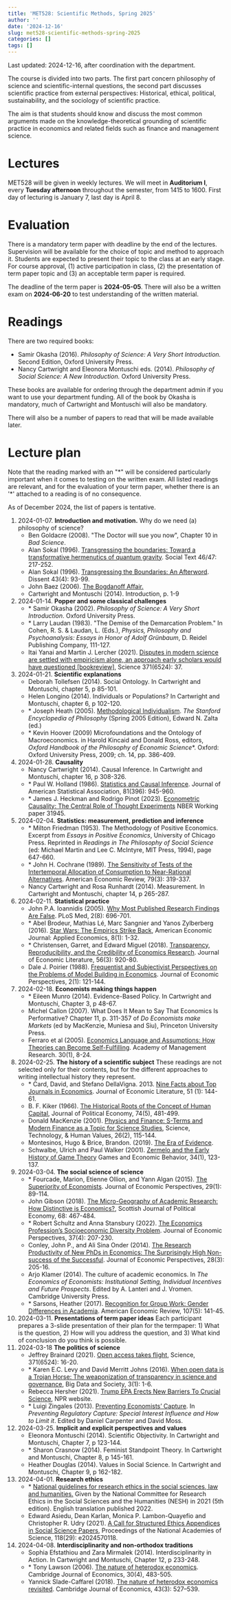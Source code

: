 ```yaml
---
title: 'MET528: Scientific Methods, Spring 2025'
author: ''
date: '2024-12-16'
slug: met528-scientific-methods-spring-2025
categories: []
tags: []
---
```



Last updated: 2024-12-16, after coordination with the department. 

The course is divided into two parts. The first part concern philosophy of science and scientific-internal questions, the second part discusses scientific practice from external perspectives: Historical, ethical, political, sustainability, and the sociology of scientific practice.

The aim is that students should know and discuss the most common arguments made on the knowledge-theoretical grounding of scientific practice in economics and related fields such as finance and management science.

# Lectures

MET528 will be given in weekly lectures. 
We will meet in **Auditorium I**, every **Tuesday afternoon** throughout the
semester, from 1415 to 1600. First day of lecturing is January 7, 
last day is April 8.

# Evaluation

There is a mandatory term paper with deadline by the end of the lectures. Supervision
will be available for the choice of topic and method to approach it. Students
are expected to present their topic to the class at an early stage. For course approval,
(1) active participation in class, (2) the presentation of term paper topic and (3) 
an acceptable term paper is required.

The deadline of the term paper is **2024-05-05**. There will also be a written exam on **2024-06-20** to 
test understanding of the written material. 

# Readings

There are two required books:

- Samir Okasha  (2016).  *Philosophy of Science: A Very Short Introduction.* Second Edition, Oxford University Press.
- Nancy Cartwright and Eleonora Montuschi eds. (2014). *Philosophy of Social Science: A New Introduction.* Oxford University Press.

These books are available for ordering
through the department admin if you want to use your department funding. 
All of the book by Okasha is mandatory, much of Cartwright and Montuschi will also
be mandatory. 

There will also be a number of papers to read that will be made available later.


# Lecture plan

Note that the reading marked with an "\*" will be considered particularly
important when it comes to testing on the written exam. All listed readings are
relevant, and for the evaluation of your term paper, whether there is an '\*' 
attached to a reading is of no consequence.

As of December 2024, the list of papers is tentative.

1. 2024-01-07. **Introduction and motivation.** Why do we need (a) philosophy of science? 
    - Ben Goldacre (2008). "The Doctor will sue you now", Chapter 10 in *Bad Science*.
    - Alan Sokal (1996). [Transgressing the boundaries: Toward a transformative hermenutics of quantum gravity](https://physics.nyu.edu/faculty/sokal/transgress_v2/transgress_v2_singlefile.html). Social Text 46/47: 217-252.
    - Alan Sokal (1996). [Transgressing the Boundaries: An Afterword](http://www.physics.nyu.edu/faculty/sokal/afterword_v1a/afterword_v1a_singlefile.html). Dissent 43(4): 93-99.
    - John Baez (2006). [The Bogdanoff Affair.](http://math.ucr.edu/home/baez/bogdanoff/)
    - Cartwright and Montuschi (2014). Introduction, p. 1-9 
2. 2024-01-14. **Popper and some classical challenges** 
    - \* Samir Okasha (2002). *Philosophy of Science: A Very Short Introduction*. Oxford University Press.
    - \* Larry Laudan (1983). "The Demise of the Demarcation Problem." In Cohen, R. S. & Laudan, L. (Eds.), *Physics, Philosophy and Psychoanalysis: Essays in Honor of Adolf Grünbaum*, D. Reidel Publishing Company, 111-127.
    -  Itai Yanai and Martin J. Lercher (2021). [Disputes in modern science are settled with empiricism alone, an approach early scholars would have questioned [bookreview]](https://blogs.sciencemag.org/books/2020/12/28/the-knowledge-machine/), Science 371(6524): 37.
3. 2024-01-21. **Scientific explanations**
    - Deborah Tollefsen (2014). Social Ontology. In Cartwright and Montuschi, chapter 5, p 85-101.
    - Helen Longino (2014). Individuals or Populations? In Cartwright and Montuschi, chapter 6, p 102-120.
    - \* Joseph Heath (2005). [Methodological Individualism](https://plato.stanford.edu/entries/methodological-individualism/). *The Stanford Encyclopedia of Philosophy* (Spring 2005 Edition), Edward N. Zalta (ed.)
    - \* Kevin Hoover (2009) Microfoundations and the Ontology of Macroeconomics. in Harold Kincaid and Donald Ross, editors, *Oxford Handbook of the Philosophy of Economic Science**. Oxford: Oxford University Press, 2009; ch. 14, pp. 386-409.
4. 2024-01-28. **Causality**    
    - Nancy Cartwright (2014). Causal Inference. In Cartwright and Montuschi, chapter 16, p 308-326.
    - \* Paul W. Holland (1986). [Statistics and Causal Inference](https://www.jstor.org/stable/2289064). Journal of American Statistical Association, 81(396): 945-960.
    - \* James J. Heckman and Rodrigo Pinot (2023). [Econometric Causality: The Central Role of Thought Experiments](https://doi.org/10.3386/w31945) NBER Working paper 31945.
5. 2024-02-04. **Statistics: measurement, prediction and inference** 
    - \* Milton Friedman (1953). The Methodology of Positive Economics. Excerpt from *Essays in Positive Economics*, University of Chicago Press. Reprinted in *Readings in The Philosophy of Social Science* (ed: Michael Martin and Lee C. McIntyre, MIT Press, 1994), page 647-660.
    - \* John H. Cochrane (1989). [The Sensitivity of Tests of the Intertemporal Allocation of Consumption to Near-Rational Alternatives](https://www.jstor.org/stable/1806848). American Economic Review, 79(3): 319-337.
    - Nancy Cartwright and Rosa Runhardt (2014). Measurement. In Cartwright and Montuschi, chapter 14, p 265-287.
6. 2024-02-11. **Statistical practice**     
    - John P.A. Ioannidis (2005). [Why Most Published Research Findings Are False](http://dx.doi.org/10.1371/journal.pmed.0020124). PLoS Med, 2(8): 696-701.
    - \* Abel Brodeur, Mathias Lé, Marc Sangnier and Yanos Zylberberg (2016). [Star Wars: The Empirics Strike Back](https://www.aeaweb.org/articles?id=10.1257/app.20150044), American Economic Journal: Applied Economics, 8(1): 1-32.
    -  \* Christensen, Garret, and Edward Miguel (2018). [Transparency, Reproducibility, and the Credibility of Economics Research](https://www.aeaweb.org/articles?id=10.1257/jel.20171350). Journal of Economic Literature, 56(3): 920-80.
    - Dale J. Poirier (1988). [Frequentist and Subjectivist Perspectives on the Problems of Model Building in Economics](http://www.jstor.org/stable/1942744). Journal of Economic Perspectives, 2(1): 121-144.
7. 2024-02-18. **Economists making things happen**
    - \* Eileen Munro (2014). Evidence-Based Policy. In Cartwright and Montuschi, Chapter 3, p 48-67.
    - Michel Callon (2007). What Does It Mean to Say That Economics Is Performative? Chapter 11, p. 311-357 of *Do Economists make Markets* (ed by MacKenzie, Muniesa and Siu), Princeton University Press.
    -  Ferraro et al (2005). [Economics Language and Assumptions: How Theories can Become Self-Fulfilling](http://amr.aom.org/content/30/1/8.short). Academy of Management Research. 30(1), 8-24.
8. 2024-02-25. **The history of a scientific subject** These readings are not selected
only for their contents, but for the different approaches to writing intellectual history they represent.
    -  \* Card, David, and Stefano DellaVigna. 2013. [Nine Facts about Top Journals in Economics](https://www.jstor.org/stable/23644706). Journal of Economic Literature, 51 (1): 144-61.
    - B. F. Kiker (1966). [The Historical Roots of the Concept of Human Capital](https://doi.org/10.1086/259201), Journal of Political Economy, 74(5), 481-499.
    - Donald MacKenzie (2001). [Physics and Finance: S-Terms and Modern Finance as a Topic for Science Studies](https://doi.org/10.1177%2F016224390102600201), Science, Technology, & Human Values, 26(2), 115-144.
    -  Montesinos, Hugo & Brice, Brandon. (2019). [The Era of Evidence](https://www.researchgate.net/publication/318600096_The_Era_of_Evidence). 
    - Schwalbe, Ulrich and Paul Walker (2001). [Zermelo and the Early History of Game Theory](https://doi.org/10.1006/game.2000.0794) Games and Economic Behavior, 34(1), 123-137.
9. 2024-03-04. **The social science of science**
    - \* Fourcade, Marion, Etienne Ollion, and Yann Algan (2015). [The Superiority of Economists](https://www.aeaweb.org/articles?id=10.1257/jep.29.1.89). Journal of Economic Perspectives, 29(1): 89-114.
    - John Gibson (2018). [The Micro-Geography of Academic Research: How Distinctive is Economics?](https://doi.org/10.1111/sjpe.12271), Scottish Journal of Political Economy, 68: 467-484.
    - \* Robert Schultz and Anna Stansbury (2022). [The Economics Profession’s Socioeconomic Diversity Problem](https://doi.org/10.1257/jep.37.4.207). Journal of Economic Perspectives, 37(4): 207-230.
    -  Conley, John P., and Ali Sina Onder (2014). [The Research Productivity of New PhDs in Economics: The Surprisingly High Non-success of the Successful](https://www.aeaweb.org/articles?id=10.1257/jep.28.3.205). Journal of Economic Perspectives, 28(3): 205-16.
    - Arjo Klamer (2014). The culture of academic economics. In *The Economics of Economists: Institutional Setting, Individual Incentives and Future Prospects*. Edited by A. Lanteri and J. Vromen. Cambridge University Press.
    -  \* Sarsons, Heather (2017). [Recognition for Group Work: Gender Differences in Academia](https://www.aeaweb.org/articles?id=10.1257/aer.p20171126). American Economic Review, 107(5): 141-45.
10. 2024-03-11. **Presentations of term paper ideas** Each participant prepares a 3-slide presentation of their plan for the termpaper: 1) What is the question, 2) How will you address the question, and 3) What kind of conclusion do you think is possible.
11. 2024-03-18  **The politics of science**
    -  Jeffrey Brainard (2021). [Open access takes flight](https://science.sciencemag.org/content/371/6524/16), Science, 371(6524): 16-20.
    - \* Karen E.C. Levy and David Merritt Johns (2016). [When open data is a Trojan Horse: The weaponization of transparency in science and governance](https://journals.sagepub.com/doi/10.1177/2053951715621568), Big Data and Society, 3(1): 1-6.
    - Rebecca Hersher (2021). [Trump EPA Erects New Barriers To Crucial Science](https://www.npr.org/2021/01/05/953579414/trump-epa-erects-new-barriers-to-crucial-science), NPR website.
    - \* Luigi Zingales (2013). [Preventing Economists’ Capture](http://faculty.chicagobooth.edu/luigi.zingales/papers/research/Preventing_Economists_Capture.pdf). In *Preventing Regulatory Capture: Special Interest Influence and How to Limit it*. Edited by Daniel Carpenter and David Moss.
12. 2024-03-25. **Implicit and explicit perspectives and values**
    - Eleonora Montuschi (2014). Scientific Objectivity. In Cartwright and Montuschi, Chapter 7, p 123-144.
    - \* Sharon Crasnow (2014). Feminist Standpoint Theory. In Cartwright and Montuschi, Chapter 8, p 145-161.
    - Heather Douglas (2014). Values in Social Science. In Cartwright and Montuschi, Chapter 9, p 162-182.
13. 2024-04-01. **Research ethics**
    - \* [National guidelines for research ethics in the social sciences, law and humanities.](https://www.forskningsetikk.no/en/about-us/our-committees-and-commission/nesh/guidelines-nesh/guidelines-for-research-ethics-in-the-social-sciences-humanities-law-and-theology/) Given by the National Committee for Research Ethics in the Social Sciences and the Humanities (NESH) in 2021 (5th edition). English translation published 2022.
    - Edward Asiedu, Dean Karlan, Monica P. Lambon-Quayefio and Christopher R. Udry (2021). [A Call for Structured Ethics Appendices in Social Science Papers](https://doi.org/10.1073/pnas.2024570118), Proceedings of the National Academies of Science, 118(29): e2024570118.
14. 2024-04-08. **Interdisciplinarity and non-orthodox traditions**
    - Sophia Efstathiou and Zara Mirmalek (2014). Interdisciplinarity in Action.  In Cartwright and Montuschi, Chapter 12, p 233-248.
    - \* Tony Lawson (2006). [The nature of heterodox economics](https://academic.oup.com/cje/article/30/4/483/1713645). Cambridge Journal of Economics, 30(4), 483-505.
    - Yannick Slade-Caffarel (2018). [The nature of heterodox economics revisited](https://doi.org/10.1093/cje/bey043). Cambridge Journal of Economics, 43(3): 527–539.
